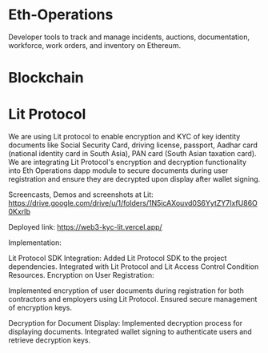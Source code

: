 # Eth-Operations
Developer tools to track and manage incidents, auctions, documentation, workforce, work orders, and inventory on Ethereum. 

# Blockchain

# Lit Protocol

We are using Lit protocol to enable encryption and KYC of key identity documents like Social Security Card, driving license, passport, Aadhar card (national identity card in South Asia), PAN card (South Asian taxation card). We are integrating Lit Protocol's encryption and decryption functionality into Eth Operations dapp module to secure documents during user registration and ensure they are decrypted upon display after wallet signing.

Screencasts, Demos and screenshots at Lit: https://drive.google.com/drive/u/1/folders/1N5icAXouvd0S6YytZY7IxfU86O0KxrIb

Deployed link: https://web3-kyc-lit.vercel.app/

Implementation:

Lit Protocol SDK Integration: Added Lit Protocol SDK to the project dependencies.
Integrated with Lit Protocol and Lit Access Control Condition Resources.
Encryption on User Registration:

Implemented encryption of user documents during registration for both contractors and employers using Lit Protocol.
Ensured secure management of encryption keys.

Decryption for Document Display: Implemented decryption process for displaying documents. Integrated wallet signing to authenticate users and retrieve decryption keys.



